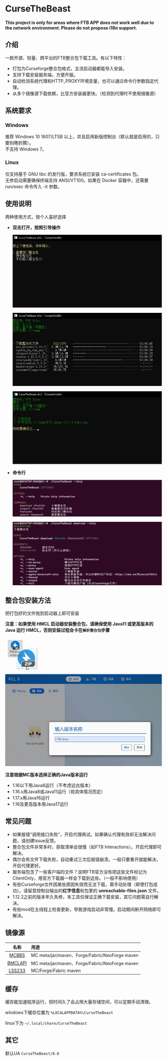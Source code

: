 CurseTheBeast
==============

**This project is only for areas where FTB APP does not work well due to the network environment. Please do not propose i18n support.**

## 介绍
一款开源、轻量、跨平台的FTB整合包下载工具。有以下特性：

- 打包为Curseforge整合包格式，主流启动器都能导入安装。
- 支持下载安装服务端，方便开服。
- 自动检测系统代理和HTTP_PROXY环境变量，也可以通过命令行参数指定代理。
- 从多个镜像源下载依赖，比官方安装器更快。（检测到代理时不使用镜像源）

## 系统要求
### Windows
推荐 Windows 10 1607/LTSB 以上，并且启用新版控制台（默认就是启用的，只要别瞎折腾）。
<br/> 
不支持 Windows 7。

### Linux
仅支持基于 GNU libc 的发行版，要求系统已安装 ca-certificates 包。
<br/> 
无参启动需要确保终端支持 ANSI/VT100。如果在 Docker 容器中，还需要 run/exec 命令传入 -it 参数。

## 使用说明

两种使用方式，按个人喜好选择

- **双击打开，按照引导操作**

  ![](doc/img/double_click1.png)
  
  ![](doc/img/double_click2.png)
  
  ![](doc/img/double_click3.png)

- **命令行**

  ![](doc/img/commandline1.png)

  ![](doc/img/commandline2.png)
  
## 整合包安装方法

把打包好的文件拖到启动器上即可安装

**注意：如果使用 HMCL 启动器安装整合包，请确保使用 Java11 或更高版本的 Java 运行 HMCL，否则安装过程会卡在``解析整合包``步骤**

![](doc/img/installation.jpg)

**注意根据MC版本选择正确的Java版本运行**
- 1.16以下用Java8运行（不考虑远古版本）
- 1.16.x用Java8或Java11运行（视具体情况而定）
- 1.17.x用Java16运行
- 1.18及更高版本用Java17运行

## 常见问题
- 如果报错“调用接口失败”，开启代理再试。如果确认代理有效却无法解决问题，请创建Issue反馈。
- 整合包文件非常多时，获取清单会很慢（如FTB Interactions）。开启代理即可解决。
- 偶尔会有文件下载失败，自动重试三次后报错崩溃。一般只要重开就能解决，开启代理更好。
- 服务端包含了一些客户端的文件？说明FTB官方没有把这些文件标记为ClientOnly，用官方下载器一样会下载到这些。（一般不影响使用）
- 有些Curseforge文件因某些原因失效而无法下载，需手动处理（即使打包成功）。请留意控制台输出的**红字信息**和包里的 **unreachable-files.json** 文件。
- 1.12.2之前的版本年久失修，本工具仅保证正确下载安装，其它问题需自行解决。
- 有些mod在主线程上检查更新，导致游戏启动非常慢。启动期间断开网络即可解决。

## 镜像源

| 名称     | 用途     |
| :------:  | :------ |
| [MCBBS](https://www.mcbbs.net/) | MC meta/jar/maven、Forge/Fabric/NeoForge maven |
| [BMCLAPI](https://bmclapidoc.bangbang93.com/) | MC meta/jar/maven、Forge/Fabric/NeoForge maven |
| [LSS233](https://www.mcbbs.net/forum.php?mod=viewthread&tid=800729) | MC/Forge/Fabric maven |

## 缓存

缓存能加速程序运行，但时间久了会占用大量存储空间，可以定期手动清理。

windows下缓存位置为
`%LOCALAPPDATA%\CurseTheBeast`

linux下为
`~/.local/share/CurseTheBeast`

## 其它

默认UA
`CurseTheBeast/0.0`
